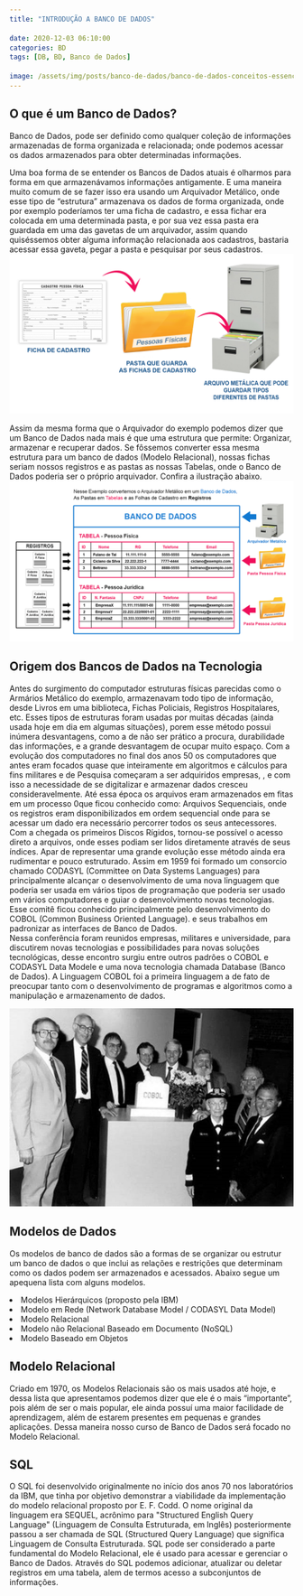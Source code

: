```yaml
---
title: "INTRODUÇÃO A BANCO DE DADOS"

date: 2020-12-03 06:10:00
categories: BD
tags: [DB, BD, Banco de Dados]

image: /assets/img/posts/banco-de-dados/banco-de-dados-conceitos-essenciais.jpg
---
```


## O que é um Banco de Dados?

Banco de Dados, pode ser definido como qualquer coleção de informações armazenadas de forma organizada e relacionada; onde podemos acessar os dados armazenados para obter determinadas informações.

Uma boa forma de se entender os Bancos de Dados atuais é olharmos para forma em que armazenávamos informações antigamente. E uma maneira muito comum de se fazer isso era usando um Arquivador Metálico, onde esse tipo de “estrutura” armazenava os dados de forma organizada, onde por exemplo poderíamos ter uma ficha de cadastro, e essa fichar era colocada em uma determinada pasta, e por sua vez essa pasta era guardada em uma das gavetas de um arquivador, assim quando quiséssemos obter alguma informação relacionada aos cadastros, bastaria acessar essa gaveta, pegar a pasta e pesquisar por seus cadastros.
![Exemplo de Arquivo](/assets/img/posts/banco-de-dados/bd-exemplo-01.png)

Assim da mesma forma que o Arquivador do exemplo podemos dizer que um Banco de Dados nada mais é que uma estrutura que permite: Organizar, armazenar e recuperar dados.
Se fôssemos converter essa mesma estrutura para um banco de dados (Modelo Relacional), nossas fichas seriam nossos registros e as pastas as nossas Tabelas, onde o Banco de Dados poderia ser o próprio arquivador.
Confira a ilustração abaixo.
![Exemplo de Banco de Dados](/assets/img/posts/banco-de-dados/bd-exemplo-02.png)

## Origem dos Bancos de Dados na Tecnologia

Antes do surgimento do computador estruturas físicas parecidas como o Armários Metálico do exemplo, armazenavam todo tipo de informação, desde Livros em uma biblioteca, Fichas Policiais, Registros Hospitalares, etc.
Esses tipos de estruturas foram usadas por muitas décadas (ainda usada hoje em dia em algumas situações), porem esse método possui inúmera desvantagens, como a de não ser prático a procura, durabilidade das informações, e a grande desvantagem de ocupar muito espaço.
Com a evolução dos computadores no final dos anos 50 os computadores que antes eram focados quase que inteiramente em algoritmos e cálculos para fins militares e de Pesquisa começaram a ser adquiridos empresas,
, e com isso a necessidade de se digitalizar e armazenar dados cresceu consideravelmente.
Até essa época os arquivos eram armazenados em fitas em um processo 0que ficou conhecido como: Arquivos Sequenciais, onde os registros eram disponibilizados em ordem sequencial onde para se acessar um dado era necessário percorrer todos os seus antecessores.
Com a chegada os primeiros Discos Rígidos, tornou-se possível o acesso direto a arquivos, onde esses podiam ser lidos diretamente através de seus índices. Apar de representar uma grande evolução esse método ainda era rudimentar e pouco estruturado.
Assim em 1959 foi formado um consorcio chamado CODASYL (Committee on Data Systems Languages) para principalmente alcançar o desenvolvimento de uma nova linguagem que poderia ser usada em vários tipos de programação que poderia ser usado em vários computadores e guiar o desenvolvimento novas tecnologias.
Esse comitê ficou conhecido principalmente pelo desenvolvimento do COBOL (Common Business Oriented Language). e seus trabalhos em padronizar as interfaces de Banco de Dados.  
Nessa conferência foram reunidos empresas, militares e universidade, para discutirem novas tecnologias e possibilidades para novas soluções tecnológicas, desse encontro surgiu entre outros padrões o COBOL e CODASYL Data Modele e uma nova tecnologia chamada Database (Banco de Dados).
A Linguagem COBOL foi a primeira linguagem a de fato de preocupar tanto com o desenvolvimento de programas e algoritmos como a manipulação e armazenamento de dados.

![Exemplo de Arquivo](/assets/img/posts/banco-de-dados/img-codasyl.jpg)

## Modelos de Dados

Os modelos de banco de dados são a formas de se organizar ou estrutur um banco de dados o que inclui as relações e restrições que determinam como os dados podem ser armazenados e acessados. Abaixo segue um apequena lista com alguns modelos.

<li> Modelos Hierárquicos (proposto pela IBM)</li>
<li> Modelo em Rede (Network Database Model / CODASYL Data Model)</li>
<li> Modelo Relacional</li>
<li> Modelo não Relacional Baseado em Documento (NoSQL)</li>
<li> Modelo Baseado em Objetos</li>

## Modelo Relacional

Criado em 1970, os Modelos Relacionais são os mais usados até hoje, e dessa lista que apresentamos podemos dizer que ele é o mais “importante”, pois além de ser o mais popular, ele ainda possuí uma maior facilidade de aprendizagem, além de estarem presentes em pequenas e grandes aplicações.
Dessa maneira nosso curso de Banco de Dados será focado no Modelo Relacional.

## SQL

O SQL foi desenvolvido originalmente no início dos anos 70 nos laboratórios da IBM, que tinha por objetivo demonstrar a viabilidade da implementação do modelo relacional proposto por E. F. Codd. O nome original da linguagem era SEQUEL, acrônimo para "Structured English Query Language" (Linguagem de Consulta Estruturada, em Inglês) posteriormente passou a ser chamada de SQL (Structured Query Language) que significa Linguagem de Consulta Estruturada.
SQL pode ser considerado a parte fundamental do Modelo Relacional, ele é usado para acessar e gerenciar o Banco de Dados. Através do SQL podemos adicionar, atualizar ou deletar registros em uma tabela, alem de termos acesso a subconjuntos de informações.
